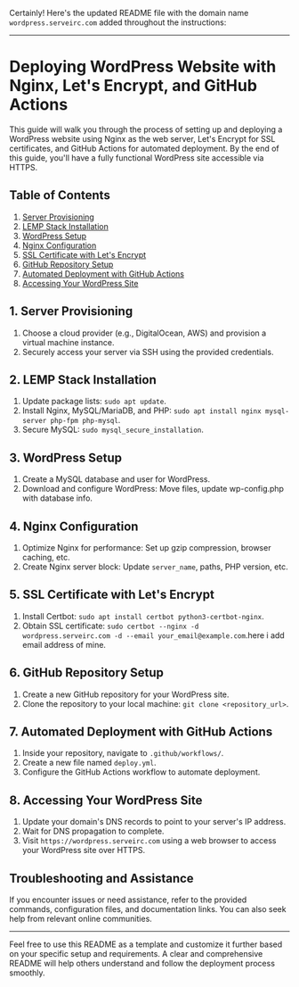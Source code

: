 Certainly! Here's the updated README file with the domain name `wordpress.serveirc.com` added throughout the instructions:

---

# Deploying WordPress Website with Nginx, Let's Encrypt, and GitHub Actions

This guide will walk you through the process of setting up and deploying a WordPress website using Nginx as the web server, Let's Encrypt for SSL certificates, and GitHub Actions for automated deployment. By the end of this guide, you'll have a fully functional WordPress site accessible via HTTPS.

## Table of Contents

1. [Server Provisioning](#1-server-provisioning)
2. [LEMP Stack Installation](#2-lemp-stack-installation)
3. [WordPress Setup](#3-wordpress-setup)
4. [Nginx Configuration](#4-nginx-configuration)
5. [SSL Certificate with Let's Encrypt](#5-ssl-certificate-with-lets-encrypt)
6. [GitHub Repository Setup](#6-github-repository-setup)
7. [Automated Deployment with GitHub Actions](#7-automated-deployment-with-github-actions)
8. [Accessing Your WordPress Site](#8-accessing-your-wordpress-site)

## 1. Server Provisioning

1. Choose a cloud provider (e.g., DigitalOcean, AWS) and provision a virtual machine instance.
2. Securely access your server via SSH using the provided credentials.

## 2. LEMP Stack Installation

1. Update package lists: `sudo apt update`.
2. Install Nginx, MySQL/MariaDB, and PHP: `sudo apt install nginx mysql-server php-fpm php-mysql`.
3. Secure MySQL: `sudo mysql_secure_installation`.

## 3. WordPress Setup

1. Create a MySQL database and user for WordPress.
2. Download and configure WordPress: Move files, update wp-config.php with database info.

## 4. Nginx Configuration

1. Optimize Nginx for performance: Set up gzip compression, browser caching, etc.
2. Create Nginx server block: Update `server_name`, paths, PHP version, etc.

## 5. SSL Certificate with Let's Encrypt

1. Install Certbot: `sudo apt install certbot python3-certbot-nginx`.
2. Obtain SSL certificate: `sudo certbot --nginx -d wordpress.serveirc.com -d --email your_email@example.com`.here i add email address of mine.

## 6. GitHub Repository Setup

1. Create a new GitHub repository for your WordPress site.
2. Clone the repository to your local machine: `git clone <repository_url>`.

## 7. Automated Deployment with GitHub Actions

1. Inside your repository, navigate to `.github/workflows/`.
2. Create a new file named `deploy.yml`.
3. Configure the GitHub Actions workflow to automate deployment.

## 8. Accessing Your WordPress Site

1. Update your domain's DNS records to point to your server's IP address.
2. Wait for DNS propagation to complete.
3. Visit `https://wordpress.serveirc.com` using a web browser to access your WordPress site over HTTPS.

## Troubleshooting and Assistance

If you encounter issues or need assistance, refer to the provided commands, configuration files, and documentation links. You can also seek help from relevant online communities.

---

Feel free to use this README as a template and customize it further based on your specific setup and requirements. A clear and comprehensive README will help others understand and follow the deployment process smoothly.
